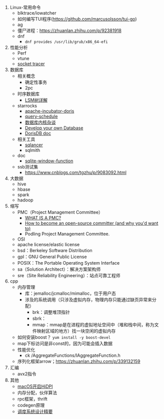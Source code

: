 1. Linux-常用命令
    * blktrace/iowatcher
    * 如何编写TUI程序(https://github.com/marcusolsson/tui-go)
    * ag
    * 僵尸进程：https://zhuanlan.zhihu.com/p/92381918
    * dnf
        * `dnf provides /usr/lib/grub/x86_64-efi`
1. 性能分析
    * Perf
    * vtune
    * [socket tracer](https://mp.weixin.qq.com/s/0w5t_KkHRLXkEY1_qbdTtw)
1. 数据库
    * 相关概念
        * 确定性事务
        * 2pc
    * 时序数据库
        * [LSM树详解](https://zhuanlan.zhihu.com/p/181498475)
    * starrocks
        * [apache-incubator-doris](https://github.com/apache/incubator-doris/wiki)
        * [query-schedule](https://15445.courses.cs.cmu.edu/fall2020/schedule.html)
        * [数据库内核杂谈](https://www.infoq.cn/theme/46)
        * [Develop your own Database](https://hpi.de/plattner/teaching/archive/winter-term-201819/develop-your-own-database.html)
        * [DorisDB doc](http://doc.dorisdb.com)
    * 相关工具
        * [sqlancer](https://github.com/sqlancer/sqlancer)
        * sqlmith
    * doc
        * [sqlite-window-function](https://www.sqlite.org/windowfunctions.html)
    * ssb测试集
        * https://www.cnblogs.com/tgzhu/p/9083092.html
1. 大数据
    * hive
    * hbase
    * spark
    * hadoop
1. 缩写
    * PMC（Project Management Committee）
        * [WHAT IS A PMC?](https://www.apache.org/dev/pmc.html#what-is-a-pmc)
        * [How to become an open-source committer (and why you'd want to)](https://www.gridgain.com/resources/blog/how-become-open-source-committer-and-why-youd-want)
        * Podling Project Management Committee.
    * OSI
    * apache license/elastic license
    * bsd：Berkeley Software Distribution
    * gpl：GNU General Public License
    * POSIX：The Portable Operating System Interface 
    * sa（Solution Architect）：解决方案架构师
    * sre（Site Reliability Engineering）：站点可靠工程师
1. cpp
    * 内存管理
        * 库：jemalloc/jcmalloc/mimalloc，位于用户态
        * 涉及的系统调用（只涉及虚拟内存，物理内存只能通过缺页异常来分配）
            * brk：调整堆顶指针
            * sbrk：
            * mmap：mmap是在进程的虚拟地址空间中（堆和栈中间，称为文件映射区域的地方）找一块空闲的虚拟内存
    * 如何安装boost？ `yum install -y boost-devel`
    * map下标访问是非const的，因为可能会插入数据
    * 性能优化
        * ck /AggregateFunctions/IAggregateFunction.h
    * 序列化框架arrow；https://zhuanlan.zhihu.com/p/339132159
1. 汇编
    * avx2指令
1. 其他
    * [macOS开启HiDPI](https://zhuanlan.zhihu.com/p/227788155)
    * 内存分配，伙伴算法
    * rpc框架，thrift
    * codegen原理
    * [调度系统设计精要](https://draveness.me/system-design-scheduler/)

